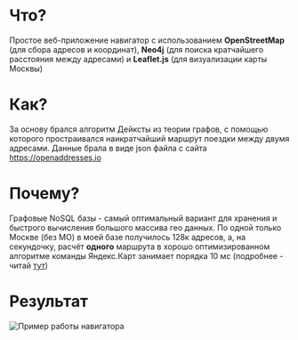 # Что?
Простое веб-приложение навигатор с использованием **OpenStreetMap** (для сбора адресов и координат), **Neo4j** (для поиска кратчайшего расстояния между адресами) и **Leaflet.js** (для визуализации карты Москвы)
# Как?
За основу брался алгоритм Дейксты из теории графов, с помощью которого простраивался наикратчайший маршрут поездки между двумя адресами.
Данные брала в виде json файла с сайта https://openaddresses.io
# Почему?
Графовые NoSQL базы - самый оптимальный вариант для хранения и быстрого вычисления большого массива гео данных. По одной только Москве (без МО) в моей базе получилось 128к адресов, а, на секундочку, расчёт **одного** маршрута в хорошо оптимизированном алгоритме команды Яндекс.Карт занимает порядка 10 мс (подробнее - читай [тут](https://habr.com/ru/companies/yandex/articles/496818/))
# Результат
![Пример работы навигатора](https://github.com/chtozaserikova/graph_navigator/assets/81550686/5b779a8e-b3f0-4234-a4b8-52512cb8816a)
